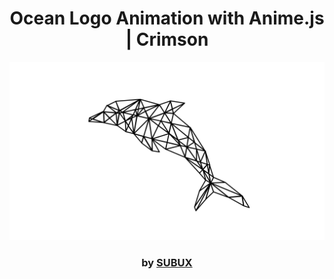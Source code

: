 <div align="center">

# Ocean Logo Animation with Anime.js | Crimson

<img src="admin/base.png">

### by <a href="https://github.com/python019">SUBUX</a>

</div>